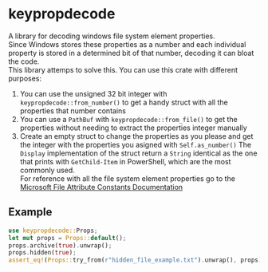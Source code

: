 # keypropdecode
A library for decoding windows file system element properties.  
Since Windows stores these properties as a number and each individual property is stored in a determined bit of that number, decoding it can bloat the code.  
This library attemps to solve this.
You can use this crate with different purposes:
1. You can use the unsigned 32 bit integer with `keypropdecode::from_number()` to get a handy struct with all the properties that number contains
2. You can use a `PathBuf` with `keypropdecode::from_file()` to get the properties without needing to extract the properties integer manually
3. Create an empty struct to change the properties as you please and get the integer with the properties you asigned with `Self.as_number()`
The `Display` implementation of the struct return a `String` identical as the one that prints with `GetChild-Item` in PowerShell, which are the most commonly used.  
For reference with all the file system element properties go to the [Microsoft File Attribute Constants Documentation](https://learn.microsoft.com/en-us/windows/win32/fileio/file-attribute-constants)
## Example
```Rust
use keypropdecode::Props;
let mut props = Props::default();
props.archive(true).unwrap();
props.hidden(true);
assert_eq!(Props::try_from(r"hidden_file_example.txt").unwrap(), props);
```